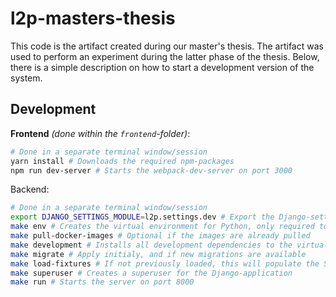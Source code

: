 # l2p-masters-thesis

This code is the artifact created during our master's thesis. The artifact was used to perform an experiment during the latter phase of the thesis. Below, there is a simple description on how to start a development version of the system.

## Development

**Frontend** *(done within the `frontend`-folder)*:
```bash
# Done in a separate terminal window/session
yarn install # Downloads the required npm-packages
npm run dev-server # Starts the webpack-dev-server on port 3000
```

Backend:
```bash
# Done in a separate terminal window/session
export DJANGO_SETTINGS_MODULE=l2p.settings.dev # Export the Django-settings file to the PATH-variable
make env # Creates the virtual environment for Python, only required to do once
make pull-docker-images # Optional if the images are already pulled
make development # Installs all development dependencies to the virtual environment
make migrate # Apply initialy, and if new migrations are available
make load-fixtures # If not previously loaded, this will populate the SQLite datebase
make superuser # Creates a superuser for the Django-application
make run # Starts the server on port 8000
```
